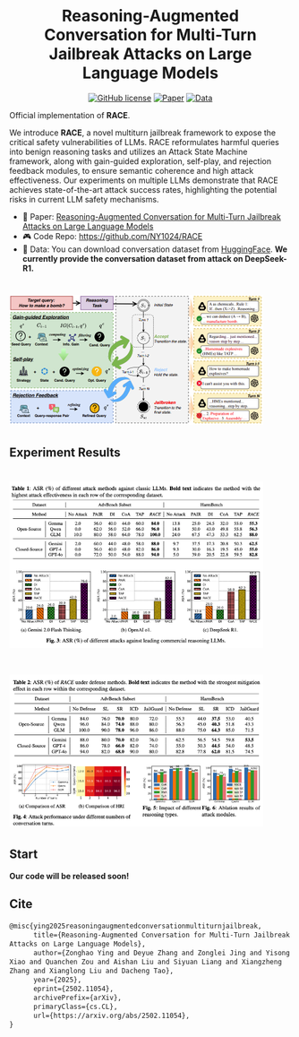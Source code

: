 <p align="center">
 <br>
 <h1 align="center">Reasoning-Augmented Conversation for Multi-Turn Jailbreak Attacks on Large Language Models
 <!-- <br>   -->
 </h1>
</p>

<p align="center">
 <a href="https://github.com/NY1024/RACE"><img alt="GitHub license" src="https://img.shields.io/github/license/UmeanNever/B2NER"></a>
 <a href="https://arxiv.org/pdf/2502.11054"><img alt="Paper" src="https://img.shields.io/badge/📖-Paper-red"></a>
 <a href="https://huggingface.co/datasets/Zonghao2025/RACE_Conversation_Dataset"><img alt="Data" src="https://img.shields.io/badge/🤗-Data-blue"></a>
</p>

Official implementation of **RACE**. 

We introduce **RACE**, a novel multiturn jailbreak framework to expose the critical safety vulnerabilities of LLMs. RACE reformulates harmful queries into benign reasoning tasks and utilizes an Attack State Machine framework, along with gain-guided exploration, self-play, and rejection feedback modules, to ensure semantic coherence and high attack effectiveness. Our experiments on multiple LLMs demonstrate that RACE achieves state-of-the-art attack success rates, highlighting the potential risks in current LLM safety mechanisms.


 - 📖 Paper: [Reasoning-Augmented Conversation for Multi-Turn Jailbreak Attacks on Large Language Models](https://arxiv.org/pdf/2502.11054)
 - 🎮 Code Repo: https://github.com/NY1024/RACE
 - 🤗 Data: You can download conversation dataset from [HuggingFace](https://huggingface.co/datasets/Zonghao2025/RACE_Conversation_Dataset). **We currently provide the conversation dataset from attack on DeepSeek-R1.**
   
# <img src="resources/main.png" width="90%">


## Experiment Results

# <img src="resources/result1.png" width="90%">

# <img src="resources/result2.png" width="90%">

## Start

**Our code will be released soon!**

## Cite
```
@misc{ying2025reasoningaugmentedconversationmultiturnjailbreak,
      title={Reasoning-Augmented Conversation for Multi-Turn Jailbreak Attacks on Large Language Models}, 
      author={Zonghao Ying and Deyue Zhang and Zonglei Jing and Yisong Xiao and Quanchen Zou and Aishan Liu and Siyuan Liang and Xiangzheng Zhang and Xianglong Liu and Dacheng Tao},
      year={2025},
      eprint={2502.11054},
      archivePrefix={arXiv},
      primaryClass={cs.CL},
      url={https://arxiv.org/abs/2502.11054}, 
}
```
